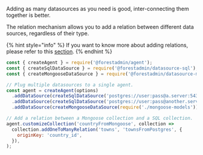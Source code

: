 Adding as many datasources as you need is good, inter-connecting them together is better.

The relation mechanism allows you to add a relation between different data sources, regardless of their type.

{% hint style="info" %}
If you want to know more about adding relations, please refer to this [section](../custom/relationships.md).
{% endhint %}

```javascript
const { createAgent } = require('@forestadmin/agent');
const { createSqlDataSource } = require('@forestadmin/datasource-sql');
const { createMongooseDataSource } = require('@forestadmin/datasource-mongoose');

// Plug multiple datasources to a single agent.
const agent = createAgent(options)
  .addDataSource(createSqlDataSource('postgres://user:pass@a.server:5432/mySchema'))
  .addDataSource(createSqlDataSource('postgres://user:pass@another.server:5432/anotherSchema'))
  .addDataSource(createMongooseDataSource(require('./mongoose-models')));

// Add a relation between a Mongoose collection and a SQL collection.
agent.customizeCollection('countryFromMongoose', collection =>
  collection.addOneToManyRelation('towns', 'townsFromPostgres', {
    originKey: 'country_id',
  }),
);
```
